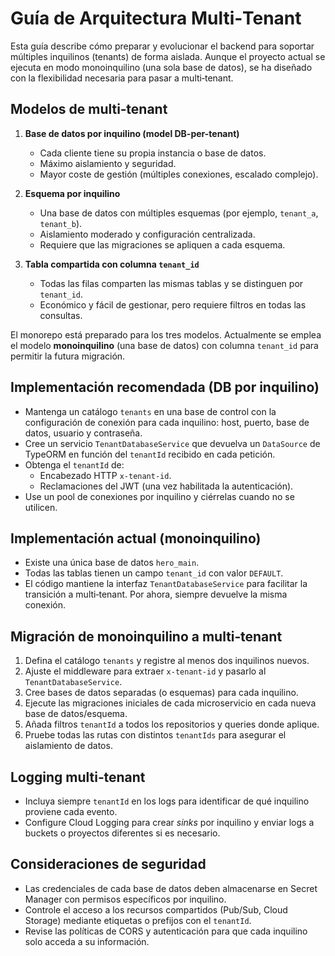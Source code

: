 # Guía de Arquitectura Multi‑Tenant

Esta guía describe cómo preparar y evolucionar el backend para soportar múltiples inquilinos (tenants) de forma aislada. Aunque el proyecto actual se ejecuta en modo monoinquilino (una sola base de datos), se ha diseñado con la flexibilidad necesaria para pasar a multi‑tenant.

## Modelos de multi‑tenant

1. **Base de datos por inquilino (model DB-per-tenant)**
   - Cada cliente tiene su propia instancia o base de datos.
   - Máximo aislamiento y seguridad.
   - Mayor coste de gestión (múltiples conexiones, escalado complejo).

2. **Esquema por inquilino**
   - Una base de datos con múltiples esquemas (por ejemplo, `tenant_a`, `tenant_b`).
   - Aislamiento moderado y configuración centralizada.
   - Requiere que las migraciones se apliquen a cada esquema.

3. **Tabla compartida con columna `tenant_id`**
   - Todas las filas comparten las mismas tablas y se distinguen por `tenant_id`.
   - Económico y fácil de gestionar, pero requiere filtros en todas las consultas.

El monorepo está preparado para los tres modelos. Actualmente se emplea el modelo **monoinquilino** (una base de datos) con columna `tenant_id` para permitir la futura migración.

## Implementación recomendada (DB por inquilino)

- Mantenga un catálogo `tenants` en una base de control con la configuración de conexión para cada inquilino: host, puerto, base de datos, usuario y contraseña.
- Cree un servicio `TenantDatabaseService` que devuelva un `DataSource` de TypeORM en función del `tenantId` recibido en cada petición.
- Obtenga el `tenantId` de:
  - Encabezado HTTP `x-tenant-id`.
  - Reclamaciones del JWT (una vez habilitada la autenticación).
- Use un pool de conexiones por inquilino y ciérrelas cuando no se utilicen.

## Implementación actual (monoinquilino)

- Existe una única base de datos `hero_main`.
- Todas las tablas tienen un campo `tenant_id` con valor `DEFAULT`.
- El código mantiene la interfaz `TenantDatabaseService` para facilitar la transición a multi‑tenant. Por ahora, siempre devuelve la misma conexión.

## Migración de monoinquilino a multi‑tenant

1. Defina el catálogo `tenants` y registre al menos dos inquilinos nuevos.
2. Ajuste el middleware para extraer `x-tenant-id` y pasarlo al `TenantDatabaseService`.
3. Cree bases de datos separadas (o esquemas) para cada inquilino.
4. Ejecute las migraciones iniciales de cada microservicio en cada nueva base de datos/esquema.
5. Añada filtros `tenantId` a todos los repositorios y queries donde aplique.
6. Pruebe todas las rutas con distintos `tenantIds` para asegurar el aislamiento de datos.

## Logging multi‑tenant

- Incluya siempre `tenantId` en los logs para identificar de qué inquilino proviene cada evento.
- Configure Cloud Logging para crear *sinks* por inquilino y enviar logs a buckets o proyectos diferentes si es necesario.

## Consideraciones de seguridad

- Las credenciales de cada base de datos deben almacenarse en Secret Manager con permisos específicos por inquilino.
- Controle el acceso a los recursos compartidos (Pub/Sub, Cloud Storage) mediante etiquetas o prefijos con el `tenantId`.
- Revise las políticas de CORS y autenticación para que cada inquilino solo acceda a su información.

